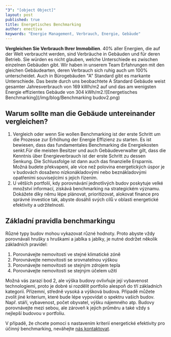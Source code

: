 ```yaml
---
"3": "[object Object]"
layout: post
published: true
title: Energetisches Benchmarking
author: enectiva
keywords: "Energie Management, Verbrauch, Energie, Gebäude"
---
```


**Vergleichen Sie Verbrauch Ihrer Immobilien**. 40% aller Energien, die auf der Welt verbraucht werden, sind Verbräuche in Gebäuden und für deren Betrieb. Sie würden es nicht glauben, welche Unterschiede es zwischen einzelnen Gebäuden gibt. Wir haben in unserem Team Erfahrungen mit den gleichen Gebäudearten, deren Verbrauch sich ruhig auch um 100% unterscheidet. Auch in Bürogebäuden "A" Standard gibt es markante Unterschiede. Das beste durch uns beobachtete A Standard Gebäude weist gesamter Jahresverbrauch von 169 kWh/m2 auf und das am wenigsten Energie effizientes Gebäude von 304 kWh/m2.![Energetisches Benchmarking](/img/blog/Benchmarking budov2.png)

## Warum sollte man die Gebäude untereinander vergleichen? 

1. Vergleich oder wenn Sie wollen Benchmarking ist der erste Schritt um die Prozesse zur Erhöhung der Energie Effizienz zu starten. Es ist bewiesen, dass das fundamentales Benchmarking die Energiekosten senkt.Für die meisten Besitzer und auch Gebäudeverwalter gilt, dass die Kenntnis über Energieverbrauch  ist der erste Schritt zu dessen Senkung. Die Schlussfolge ist dann auch das finanzielle Ersparnis. Možná budete překvapeni, ale více než polovina energetických úspor je v budovách dosaženo nízkonákladovými nebo beznákladovými opatřeními souvisejícími s jejich řízením.
2. U větších portfolií, kdy porovnávání jednotlivých budov poskytuje velké množství informací, získává benchmarking na strategickém významu. Dokážete díky němu lépe plánovat, prioritizovat, alokovat finance pro správné investice tak, abyste dosáhli svých cílů v oblasti energetické efektivity a udržitelnosti.

## Základní pravidla benchmarkingu
Různé typy budov mohou vykazovat různé hodnoty. Proto abyste vždy porovnávali hrušky s hruškami a jablka s jablky, je nutné dodržet několik základních pravidel:

1. Porovnávejte nemovitosti ve stejné klimatické zóně
2. Porovnávejte nemovitosti se srovnatelnou výškou
3. Porovnávejte nemovitosti se stejným zdrojem tepla
4. Porovnávejte nemovitosti se stejným účelem užití

Možná vás zarazí bod 2, ale výška budovy ovlivňuje její vybavenost technologiemi, proto je dobré si rozdělit portfolio alespoň do tří základních kategorií. Přízemní, středně vysoká a výšková budova. Případě můžete zvolit jiné kriterium, které bude lépe vypovídat o spektru vašich budov. Např. stáří, vybavenost, počet obyvatel, výšku nájemného atp. Budovy porovnávejte mezi sebou, ale zároveň k jejich průměru a také vždy s nejlepší budovou v portfoliu.

V případě, že chcete pomoci s nastavením kriterií energetické efektivity pro účinný benchmarking, neváhejte [nás kontaktovat](http://www.enectiva.cz/cs/kontaktujte-nas/ "Kontaktní formulář").
